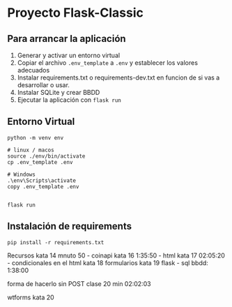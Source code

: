 # Proyecto Flask-Classic

## Para arrancar la aplicación

1. Generar y activar un entorno virtual
2. Copiar el archivo `.env_template` a `.env` y establecer los valores adecuados
3. Instalar requirements.txt o requirements-dev.txt en funcion de si vas a desarrollar o usar. 
3. Instalar SQLite y crear BBDD
3. Ejecutar la aplicación con `flask run`

## Entorno Virtual 
```shell
python -m venv env

# linux / macos
source ./env/bin/activate
cp .env_template .env

# Windows
.\env\Scripts\activate
copy .env_template .env


flask run
```

## Instalación de requirements
```
pip install -r requirements.txt
````



Recursos
kata 14 mnuto 50 - coinapi
kata 16 1:35:50 - html 
kata 17 02:05:20 - condicionales en el html
kata 18 formularios
kata 19  flask - sql
    bbdd: 1:38:00


forma de hacerlo sin POST clase 20 min 02:02:03

wtforms kata 20 
